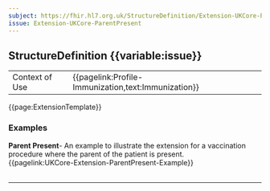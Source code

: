 ```yaml
---
subject: https://fhir.hl7.org.uk/StructureDefinition/Extension-UKCore-ParentPresent
issue: Extension-UKCore-ParentPresent
---
```

## StructureDefinition {{variable:issue}}

<table id="addToTranspose">
<tr><td>Context of Use</td>
<td>{{pagelink:Profile-Immunization,text:Immunization}}</td>
</tr>
</table>

{{page:ExtensionTemplate}}

<div id="Examples" class="tabcontent">
  <h3>Examples</h3>
  <b>Parent Present</b>- An example to illustrate the extension for a vaccination procedure where the parent of the patient is present.<br>
  {{pagelink:UKCore-Extension-ParentPresent-Example}}
  <br><br>
</div>

---
